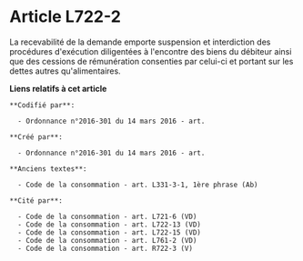 # Article L722-2

La recevabilité de la demande emporte suspension et interdiction des procédures d'exécution diligentées à l'encontre des
biens du débiteur ainsi que des cessions de rémunération consenties par celui-ci et portant sur les dettes autres
qu'alimentaires.

**Liens relatifs à cet article**

	**Codifié par**:

	  - Ordonnance n°2016-301 du 14 mars 2016 - art.

	**Créé par**:

	  - Ordonnance n°2016-301 du 14 mars 2016 - art.

	**Anciens textes**:

	  - Code de la consommation - art. L331-3-1, 1ère phrase (Ab)

	**Cité par**:

	  - Code de la consommation - art. L721-6 (VD)
	  - Code de la consommation - art. L722-13 (VD)
	  - Code de la consommation - art. L722-15 (VD)
	  - Code de la consommation - art. L761-2 (VD)
	  - Code de la consommation - art. R722-3 (V)

